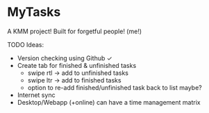 # MyTasks
A KMM project! Built for forgetful people! (me!)

TODO Ideas:
- Version checking using Github ✓
- Create tab for finished & unfinished tasks
  - swipe rtl → add to unfinished tasks
  - swipe ltr → add to finished tasks
  - option to re-add finished/unfinished task back to list maybe?
- Internet sync
- Desktop/Webapp (+online) can have a time management matrix
